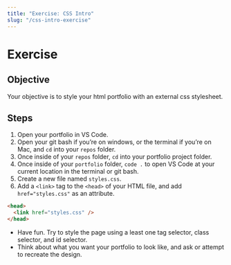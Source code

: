 ```yaml
---
title: "Exercise: CSS Intro"
slug: "/css-intro-exercise"
---
```


<!-- Lecture Video

<video width="100%" height="auto" controls>
  <source src="https://vimeo.com/510955954/8fe66e4b92" type="video/mp4" />
</video>

--- -->

# Exercise

## Objective

Your objective is to style your html portfolio with an external css stylesheet.

## Steps

1. Open your portfolio in VS Code.
2. Open your git bash if you’re on windows, or the terminal if you’re on Mac, and `cd` into your `repos` folder.
3. Once inside of your `repos` folder, `cd` into your portfolio project folder.
4. Once inside of your `portfolio` folder, `code .` to open VS Code at your current location in the terminal or git bash.
5. Create a new file named `styles.css`.
6. Add a `<link>` tag to the `<head>` of your HTML file, and add `href="styles.css"` as an attribute.

```html
<head>
  <link href="styles.css" />
</head>
```

- Have fun. Try to style the page using a least one tag selector, class selector, and id selector.
- Think about what you want your portfolio to look like, and ask or attempt to recreate the design.
